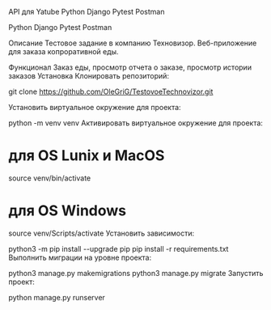 API для Yatube
Python Django Pytest Postman

Python Django Pytest Postman

Описание
Тестовое задание в компанию Техновизор. Веб-приложение для заказа копроративной еды.

Функционал
Заказ еды, просмотр отчета о заказе, просмотр истории заказов
Установка
Клонировать репозиторий:

git clone https://github.com/OleGriG/TestovoeTechnovizor.git

Установить виртуальное окружение для проекта:

python -m venv venv
Активировать виртуальное окружение для проекта:

# для OS Lunix и MacOS
source venv/bin/activate

# для OS Windows
source venv/Scripts/activate
Установить зависимости:

python3 -m pip install --upgrade pip
pip install -r requirements.txt
Выполнить миграции на уровне проекта:


python3 manage.py makemigrations
python3 manage.py migrate
Запустить проект:

python manage.py runserver